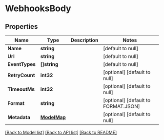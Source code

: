 # WebhooksBody

## Properties
Name | Type | Description | Notes
------------ | ------------- | ------------- | -------------
**Name** | **string** |  | [default to null]
**Url** | **string** |  | [default to null]
**EventTypes** | **[]string** |  | [default to null]
**RetryCount** | **int32** |  | [optional] [default to null]
**TimeoutMs** | **int32** |  | [optional] [default to null]
**Format** | **string** |  | [optional] [default to FORMAT.JSON]
**Metadata** | [**ModelMap**](interface{}.md) |  | [optional] [default to null]

[[Back to Model list]](../README.md#documentation-for-models) [[Back to API list]](../README.md#documentation-for-api-endpoints) [[Back to README]](../README.md)

